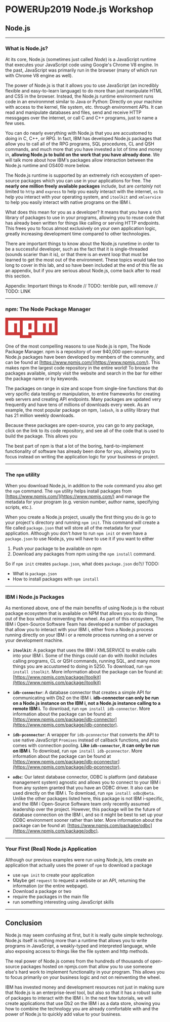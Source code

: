 # POWERUp2019 Node.js Workshop

## **Node.js**

---

### **What is Node.js?**

At its core, Node.js (sometimes just called _Node_) is a JavaScript runtime that executes your JavaScript code using Google's Chrome V8 engine. In the past, JavaScript was primarily run in the browser (many of which run with Chrome V8 engine as well).

The power of Node.js is that it allows you to use JavaScript (an incredibly flexible and easy-to-learn language) to do more than just manipulate HTML and CSS in the browser. Instead, the Node.js runtime environment runs code in an environmnet similar to Java or Python: Directly on your machine with access to the kernel, file system, etc. through environment APIs. It can read and manipulate databases and files, send and receive HTTP messgages over the internet, or call C and C++ programs, just to name a few uses.

You can do nearly everything with Node.js that you are accustomed to doing in C, C++, or RPG. In fact, IBM has developed Node.js packages that allow you to call all of the RPG programs, SQL procedures, CL and QSH commands, and much more that you have invested a lot of time and money in, **allowing Node.js to build on the work that you have already done**. We will talk more about how IBM's packages allow interaction between the Node.js runtime and OS400 more below.

The Node.js runtime is supported by an extremely rich ecosystem of open-source packages which you can use in your applications for free. The **nearly one million freely available packages** include, but are _certainly_ not limited to `http` and `express` to help you easily interact with the internet, `os` to help you interact with your operating system, and `itoolkit` and `xmlservice` to help you easily interact with native programs on the IBM i.

What does this mean for you as a developer? It means that you have a rich library of packages to use in your programs, allowing you to reuse code that has already been written for things like calling or serving HTTP endpoints. This frees you to focus almost exclusively on your own application logic, greatly increasing development time compared to other technologies.

There are important things to know about the Node.js runetime in order to be a successful developer, such as the fact that it is single-threaded (sounds scarier than it is), or that there is an event loop that must be learned to get the most out of the environment. These topics would take too long to cover in this lab, and so have been included at the end of this file as an appendix, but if you are serious about Node.js, come back after to read this section.

Appendix: Important things to Knode // TODO: terrible pun, will remove
// TODO: LINK

---

### **npm: The Node Package Manager**

![alt text](npm.png "Logo Title Text 1")

One of the most compelling reasons to use Node.js is npm, The Node Package Manager. npm is a repository of over 940,000 open-source Node.js packages have been developed by members of the community, and can be found at [https://www.npmjs.com/](https://www.npmjs.com/). This makes npm the largest code repository in the entire world! To browse the packages available, simply visit the website and search in the bar for either the package name or by keywords.

The packages on range in size and scope from single-line functions that do very spcific data testing or manipulation, to entire frameworks for creating web servers and creating API endpoints. Many packages are updated very frequently and have tens of millions of downloads every week. As an example, the most popular package on npm, `lodash`, is a utility library that has 21 million weekly downloads.

Because these packages are open-source, you can go to any package, click on the link to its code repository, and see all of the code that is used to build the package. This allows you 

The best part of npm is that a lot of the boring, hard-to-implement functionality of software has already been done for you, allowing you to focus instead on writing the application logic for your business or project.

---

### **The `npm` utility**

When you download Node.js, in addition to the `node` command you also get the `npm` command. The `npm` utility helps install packages from [https://www.npmjs.com/](https://www.npmjs.com/) and manage the metadata for your program (e.g. version number, author name, specifying scripts, etc.).

When you create a Node.js project, usually the first thing you do is go to your project's directory and running `npm init`. This command will create a file called `package.json` that will store all of the metadata for your application. Although you don't _have_ to run `npm init` or even have a `package.json` to use Node.js, you will have to use it if you want to either

1. Push your package to be available on npm
2. Download any packages from npm using the `npm install` command.

So if `npm init` creates `package.json`, what does `package.json` do?// TODO:
* What is `package.json`
* How to install packages with `npm install`

---

### **IBM i Node.js Packages**

As mentioned above, one of the main benefits of using Node.js is the robust package ecosystem that is available on NPM that allows you to do things out of the box without reinventing the wheel. As part of this ecosystem, The IBM i Open-Source Software Team has developed a number of packages that allow you to interact with your IBM i, either from a Node.js process running directly on your IBM i or a remote process running on a server or your development machine.

* **`itoolkit`**: A package that uses the IBM i XMLSERVICE to enable calls into your IBM i. Some of the things could can do with itoolkit includes calling programs, CL or QSH commands, running SQL, and many more things you are accustomed to doing in 5250. To download, run `npm install itoolkit`. More information about the package can be found at: [https://www.npmjs.com/package/itoolkit](https://www.npmjs.com/package/itoolkit)

* **`idb-connector`**: A database connector that creates a simple API for communicating with Db2 on the IBM i. **idb-connector can only be run on a Node.js instance on the IBM i, not a Node.js instance calling to a remote IBM i.** To download, run `npm install idb-connector`. More information about the package can be found at: [https://www.npmjs.com/package/idb-connector](https://www.npmjs.com/package/idb-connector).

* **`idb-pconnector`**: A wrapper for `idb-pconnector` that converts the API to use native JavaScript `Promises` instead of callback functions, and also comes with connection pooling. **Like `idb-connector`, it can only be run on IBM i**. To download, run `npm install idb-pconnector`. More information about the package can be found at [https://www.npmjs.com/package/idb-pconnector](https://www.npmjs.com/package/idb-pconnector).

* **`odbc`**: Our latest database connector, ODBC is platform (and database management system) agnostic and allows you to connect to your IBM i from any system granted that you have an ODBC driver. It also can be used directly on the IBM i. To download, run `npm install odbc@beta`. Unlike the other packages listed here, this package is not IBM i-specific, and the IBM i Open-Source Software team only recently assumed leadership over the project. However, this package will be the future of database connection on the IBM i, and so it might be best to set up your ODBC environment sooner rather than later. More information about the package can be found at: [https://www.npmjs.com/package/odbc](https://www.npmjs.com/package/odbc).

---

### **Your First (Real) Node.js Application**

Although our previous examples were run using Node.js, lets create an application that actually uses the power of `npm` to download a package
* use `npm init` to create your application
*  Maybe get `request` to request a website or an API, returning the information (or the entire webpage).
* Download a package or two
* require the packages in the main file
* run something interesting using JavaScript skills

---

## **Conclusion**

Node.js may seem confusing at first, but it is really quite simple technology. Node.js itself is nothing more than a runtime that allows you to write programs in JavaScript, a weakly-typed and interpreted language, while also exposing access to things like the file system and http methods.

The real power of Node.js comes from the hundreds of thousands of open-source packages hosted on npmjs.com that allow you to use someone else's hard work to implement functionality in your program. This allows you to focus primarily on your business logic and not on reinventing the wheel.

IBM has invested money and development resources not just in making sure that Node.js is an enterprise-level tool, but also so that it has a robust suite of packages to interact with the IBM i. In the next few tutorials, we will create applications that use Db2 on the IBM i as a data store, showing you how to combine the technology you are already comfortable with and the power of Node.js to quickly add value to your business.